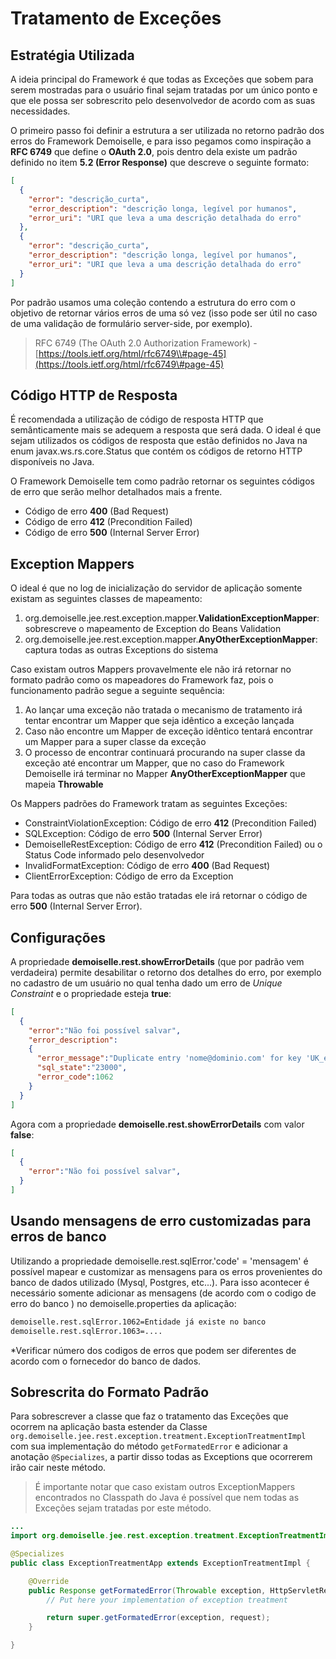# Tratamento de Exceções

## Estratégia Utilizada

A ideia principal do Framework é que todas as Exceções que sobem para serem mostradas para o usuário final sejam tratadas por um único ponto e que ele possa ser sobrescrito pelo desenvolvedor de acordo com as suas necessidades.

O primeiro passo foi definir a estrutura a ser utilizada no retorno padrão dos erros do Framework Demoiselle, e para isso pegamos como inspiração a **RFC 6749** que define o **OAuth 2.0**, pois dentro dela existe um padrão definido no item **5.2 \(Error Response\)** que descreve o seguinte formato:

```json
[
  {
    "error": "descrição_curta",
    "error_description": "descrição longa, legível por humanos",
    "error_uri": "URI que leva a uma descrição detalhada do erro"
  },
  {
    "error": "descrição_curta",
    "error_description": "descrição longa, legível por humanos",
    "error_uri": "URI que leva a uma descrição detalhada do erro"
  }
]
```

Por padrão usamos uma coleção contendo a estrutura do erro com o objetivo de retornar vários erros de uma só vez (isso pode ser útil no caso de uma validação de formulário server-side, por exemplo).


> RFC 6749 \(The OAuth 2.0 Authorization Framework\) - [https://tools.ietf.org/html/rfc6749\\#page-45](https://tools.ietf.org/html/rfc6749\#page-45)

## Código HTTP de Resposta

É recomendada a utilização de código de resposta HTTP que semânticamente mais se adequem a resposta que será dada. O ideal é que sejam utilizados os códigos de resposta que estão definidos no Java na enum javax.ws.rs.core.Status que contém os códigos de retorno HTTP disponíveis no Java.

O Framework Demoiselle tem como padrão retornar os seguintes códigos de erro que serão melhor detalhados mais a frente.
* Código de erro **400** (Bad Request)
* Código de erro **412** (Precondition Failed)
* Código de erro **500** (Internal Server Error)

## Exception Mappers

O ideal é que no log de inicialização do servidor de aplicação somente existam as seguintes classes de mapeamento:

1. org.demoiselle.jee.rest.exception.mapper.**ValidationExceptionMapper**: sobrescreve o mapeamento de Exception do Beans Validation
2. org.demoiselle.jee.rest.exception.mapper.**AnyOtherExceptionMapper**: captura todas as outras Exceptions do sistema

Caso existam outros Mappers provavelmente ele não irá retornar no formato padrão como os mapeadores do Framework faz, pois o funcionamento padrão segue a seguinte sequência:

1. Ao lançar uma exceção não tratada o mecanismo de tratamento irá tentar encontrar um Mapper que seja idêntico a exceção lançada
2. Caso não encontre um Mapper de exceção idêntico tentará encontrar um Mapper para a super classe da exceção
3. O processo de encontrar continuará procurando na super classe da exceção até encontrar um Mapper, que no caso do Framework Demoiselle irá terminar no Mapper **AnyOtherExceptionMapper** que mapeia **Throwable**

Os Mappers padrões do Framework tratam as seguintes Exceções:

* ConstraintViolationException: Código de erro **412** (Precondition Failed)
* SQLException: Código de erro **500** (Internal Server Error)
* DemoiselleRestException: Código de erro **412** (Precondition Failed) ou o Status Code informado pelo desenvolvedor
* InvalidFormatException: Código de erro **400** (Bad Request)
* ClientErrorException: Código de erro da Exception

Para todas as outras que não estão tratadas ele irá retornar o código de erro **500** (Internal Server Error).

## Configurações

A propriedade **demoiselle.rest.showErrorDetails** (que por padrão vem verdadeira) permite desabilitar o retorno dos detalhes do erro, por exemplo no cadastro de um usuário no qual tenha dado um erro de _Unique Constraint_ e o propriedade esteja **true**:

```json
[
  {
    "error":"Não foi possível salvar",
    "error_description":
    { 
      "error_message":"Duplicate entry 'nome@dominio.com' for key 'UK_e6gkqunxajvyxl5uctpl2vl2p'",
      "sql_state":"23000",
      "error_code":1062
    }  
  }
]
```

Agora com a propriedade **demoiselle.rest.showErrorDetails** com valor **false**:

```json
[
  {
    "error":"Não foi possível salvar",
  }
]
```
## Usando mensagens de erro customizadas para erros de banco

Utilizando  a propriedade demoiselle.rest.sqlError.'code' = 'mensagem' é possível mapear e customizar as mensagens para os erros provenientes do banco de dados utilizado (Mysql, Postgres, etc...). Para isso acontecer é necessário somente adicionar as mensagens (de acordo com o codigo de erro do banco ) no demoiselle.properties da aplicação:

```xml
demoiselle.rest.sqlError.1062=Entidade já existe no banco
demoiselle.rest.sqlError.1063=....
```
*Verificar número dos codigos de erros que podem ser diferentes de acordo com o fornecedor do banco de dados.

## Sobrescrita do Formato Padrão

Para sobrescrever a classe que faz o tratamento das Exceções que ocorrem na aplicação basta estender da Classe `org.demoiselle.jee.rest.exception.treatment.ExceptionTreatmentImpl` com sua implementação do método `getFormatedError` e adicionar a anotação `@Specializes`, a partir disso todas as Exceptions que ocorrerem irão cair neste método.

> É importante notar que caso existam outros ExceptionMappers encontrados no Classpath do Java é possível que nem todas as Exceções sejam tratadas por este método.

```java
...
import org.demoiselle.jee.rest.exception.treatment.ExceptionTreatmentImpl;

@Specializes
public class ExceptionTreatmentApp extends ExceptionTreatmentImpl {

	@Override
	public Response getFormatedError(Throwable exception, HttpServletRequest request) {		
		// Put here your implementation of exception treatment	

		return super.getFormatedError(exception, request);
	}

}
```



